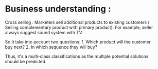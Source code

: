 # Business understanding :

Cross selling : Marketers sell additional products to existing customers ( Selling complementary product with primary product). For example, seller always suggest sound system with TV.

So it take into account two questions:
1, Which product will the customer buy next?
2, In which sequence they will buy?

Thus, it's a multi-class classifications as the multiple potential solutions should be predicted.




